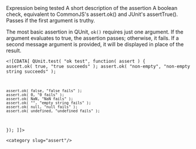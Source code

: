 <?xml version="1.0"?>
<?xml-stylesheet type="text/xsl" href="../entries2html.xsl" ?>
<entry type="method" name="ok">
	<title>ok()</title>
	<signature>
		<argument name="state" type="Expression">
			<desc>Expression being tested</desc>
		</argument>
		<argument name="message" type="String" optional="true">
			<desc>A short description of the assertion</desc>
		</argument>
	</signature>
	<desc>
		A boolean check, equivalent to CommonJS's assert.ok() and JUnit's assertTrue(). Passes if the first argument is truthy.
	</desc>
	<longdesc>
		<p>The most basic assertion in QUnit, <code>ok()</code> requires just one argument. If the argument evaluates to true, the assertion passes; otherwise, it fails. If a second message argument is provided, it will be displayed in place of the result.</p>
	</longdesc>
	<example height="250">

<code><![CDATA[
QUnit.test( "ok test", function( assert ) {
	assert.ok( true, "true succeeds" );
	assert.ok( "non-empty", "non-empty string succeeds" );

	assert.ok( false, "false fails" );
	assert.ok( 0, "0 fails" );
	assert.ok( NaN, "NaN fails" );
	assert.ok( "", "empty string fails" );
	assert.ok( null, "null fails" );
	assert.ok( undefined, "undefined fails" );
});
]]></code>
	</example>

	<category slug="assert"/>
</entry>
